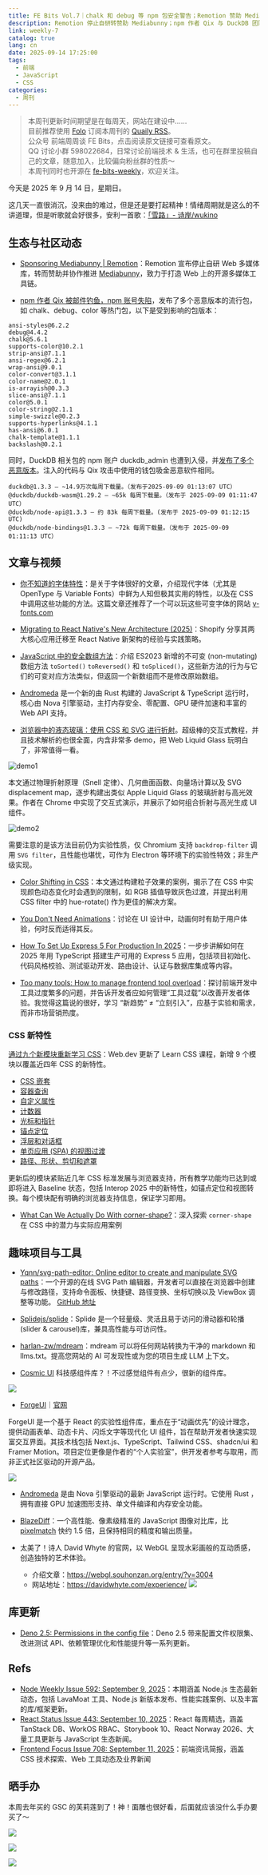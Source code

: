 ```yaml
---
title: FE Bits Vol.7｜chalk 和 debug 等 npm 包安全警告；Remotion 赞助 Mediabunny
description: Remotion 停止自研转赞助 Mediabunny；npm 作者 Qix 与 DuckDB 团队相继账号被黑，多个热门包被注入恶意代码，引发供应链安全危机。文章方面涵盖字体特性、React Native 新架构迁移、ES2023 安全数组方法、Rust 构建的 JS 运行时 Andromeda、CSS 折射与色彩动态技巧等。趣味工具包括 SVG Path 编辑器、动画优先的 ForgeUI、图像对比库 BlazeDiff 等。Deno 2.5 版本更新权限管理。
link: weekly-7
catalog: true
lang: cn
date: 2025-09-14 17:25:00
tags:
  - 前端
  - JavaScript
  - CSS
categories:
  - 周刊
---
```


> 本周刊更新时间期望是在每周天，网站在建设中……\
> 目前推荐使用 [Folo](https://folo.is/) 订阅本周刊的 [Quaily RSS](https://quaily.com/cosine/feed/atom)。\
> 公众号 前端周周谈 FE Bits，点击阅读原文链接可查看原文。\
> QQ 讨论小群 598022684，日常讨论前端技术 & 生活，也可在群里投稿自己的文章，随意加入，比较偏向粉丝群的性质～\
> 本周刊同时也开源在 [fe-bits-weekly](https://github.com/yusixian/fe-bits-weekly)，欢迎关注。

今天是 2025 年 9 月 14 日，星期日。

这几天一直很消沉，没来由的难过，但是还是要打起精神！情绪周期就是这么的不讲道理，但是听歌就会好很多，安利一首歌：[「雪路」- 诗岸/wukino](https://music.163.com/song?id=2701880637)

## 生态与社区动态

- [Sponsoring Mediabunny | Remotion](https://www.remotion.dev/blog/mediabunny)：Remotion 宣布停止自研 Web 多媒体库，转而赞助并协作推进 [Mediabunny](https://github.com/Vanilagy/mediabunny)，致力于打造 Web 上的开源多媒体工具链。

- [npm 作者 Qix 被邮件钓鱼，npm 账号失陷](https://socket.dev/blog/npm-author-qix-compromised-in-major-supply-chain-attack)，发布了多个恶意版本的流行包，如 chalk、debug、color 等热门包，以下是受到影响的包版本：

```plain
ansi-styles@6.2.2
debug@4.4.2
chalk@5.6.1
supports-color@10.2.1
strip-ansi@7.1.1
ansi-regex@6.2.1
wrap-ansi@9.0.1
color-convert@3.1.1
color-name@2.0.1
is-arrayish@0.3.3
slice-ansi@7.1.1
color@5.0.1
color-string@2.1.1
simple-swizzle@0.2.3
supports-hyperlinks@4.1.1
has-ansi@6.0.1
chalk-template@1.1.1
backslash@0.2.1
```

同时，DuckDB 相关包的 npm 账户 duckdb_admin 也遭到入侵，并[发布了多个恶意版本](https://socket.dev/blog/duckdb-npm-account-compromised-in-continuing-supply-chain-attack)。注入的代码与 Qix 攻击中使用的钱包吸金恶意软件相同。

```plain
duckdb@1.3.3 – ~14.9万次每周下载量。（发布于2025-09-09 01:13:07 UTC）
@duckdb/duckdb-wasm@1.29.2 – ~65k 每周下载量。（发布于 2025-09-09 01:11:47 UTC）
@duckdb/node-api@1.3.3 – 约 83k 每周下载量。(发布于 2025-09-09 01:12:15 UTC)
@duckdb/node-bindings@1.3.3 – ~72k 每周下载量。（发布于 2025-09-09 01:11:13 UTC）
```

## 文章与视频

- [你不知道的字体特性](https://sinja.io/blog/get-maximum-out-of-your-font)：是关于字体很好的文章，介绍现代字体（尤其是 OpenType 与 Variable Fonts）中鲜为人知但极其实用的特性，以及在 CSS 中调用这些功能的方法。这篇文章还推荐了一个可以玩这些可变字体的网站 [v-fonts.com](https://v-fonts.com/)

- [Migrating to React Native's New Architecture (2025)](https://shopify.engineering/react-native-new-architecture)：Shopify 分享其两大核心应用迁移至 React Native 新架构的经验与实践策略。

- [JavaScript 中的安全数组方法](https://allthingssmitty.com/2025/09/08/finally-safe-array-methods-in-javascript/)：介绍 ES2023 新增的不可变 (non-mutating) 数组方法 `toSorted()` `toReversed()` 和 `toSpliced()`，这些新方法的行为与它们的可变对应方法类似，但返回一个新数组而不是修改原始数组。

- [Andromeda](http://tryandromeda.dev/) 是一个新的由 Rust 构建的 JavaScript & TypeScript 运行时，核心由 Nova 引擎驱动，主打内存安全、零配置、GPU 硬件加速和丰富的 Web API 支持。

- [浏览器中的液态玻璃：使用 CSS 和 SVG 进行折射](https://kube.io/blog/liquid-glass-css-svg/)。超级棒的交互式教程，并且技术解析的也很全面，内含非常多 demo，把 Web Liquid Glass 玩明白了，非常值得一看。

![demo1](https://r2.cosine.ren/i/2025/09/1e4bb669975ad8b7ec4ae83b562bb4a9.webp)

本文通过物理折射原理（Snell 定律）、几何曲面函数、向量场计算以及 SVG displacement map，逐步构建出类似 Apple Liquid Glass 的玻璃折射与高光效果。作者在 Chrome 中实现了交互式演示，并展示了如何组合折射与高光生成 UI 组件。

![demo2](https://r2.cosine.ren/i/2025/09/3e5cb2c8bdf85c91e22af5f21de9d9cf.webp)

需要注意的是该方法目前仍为实验性质，仅 Chromium 支持 `backdrop-filter` 调用 `SVG filter`，且性能也堪忧，可作为 Electron 等环境下的实验性特效；非生产级实现。

- [Color Shifting in CSS](https://www.joshwcomeau.com/animation/color-shifting/)：本文通过构建粒子效果的案例，揭示了在 CSS 中实现颜色动态变化时会遇到的限制，如 RGB 插值导致灰色过渡，并提出利用 CSS filter 中的 hue-rotate() 作为更佳的解决方案。

- [You Don't Need Animations](https://emilkowal.ski/ui/you-dont-need-animations)：讨论在 UI 设计中，动画何时有助于用户体验，何时反而适得其反。

- [How To Set Up Express 5 For Production In 2025](https://www.reactsquad.io/blog/how-to-set-up-express-5-in-2025)：一步步讲解如何在 2025 年用 TypeScript 搭建生产可用的 Express 5 应用，包括项目初始化、代码风格校验、测试驱动开发、路由设计、认证与数据库集成等内容。

- [Too many tools: How to manage frontend tool overload](https://blog.logrocket.com/frontend-tool-overload/)：探讨前端开发中工具过度繁多的问题，并告诉开发者应如何管理“工具过载”以改善开发者体验。我觉得这篇说的很好，学习 “新趋势” ≠ “立刻引入”，应基于实验和需求，而非市场营销热度。

### CSS 新特性

[通过九个新模块重新学习 CSS](https://web.dev/blog/learn-css-refresh?hl=zh-cn)：Web.dev 更新了 Learn CSS 课程，新增 9 个模块以覆盖近四年 CSS 的新特性。

- [CSS 嵌套](https://web.dev/learn/css/nesting?hl=zh-cn)
- [容器查询](https://web.dev/learn/css/container-queries?hl=zh-cn)
- [自定义属性](https://web.dev/learn/css/custom-properties?hl=zh-cn)
- [计数器](https://web.dev/learn/css/counters?hl=zh-cn)
- [光标和指针](https://web.dev/learn/css/cursors-and-pointers?hl=zh-cn)
- [锚点定位](https://web.dev/learn/css/anchor-positioning?hl=zh-cn)
- [浮层和对话框](https://web.dev/learn/css/popover-and-dialog?hl=zh-cn)
- [单页应用 (SPA) 的视图过渡](https://web.dev/learn/css/view-transitions-spas?hl=zh-cn)
- [路径、形状、剪切和遮罩](https://web.dev/learn/css/paths-shapes-clipping-masking?hl=zh-cn)

更新后的模块紧贴近几年 CSS 标准发展与浏览器支持，所有教学功能均已达到或即将进入 Baseline 状态，包括 Interop 2025 中的新特性，如锚点定位和视图转换。每个模块配有明确的浏览器支持信息，保证学习即用。

- [What Can We Actually Do With corner-shape?](https://css-tricks.com/what-can-we-actually-do-with-corner-shape/)：深入探索 `corner-shape` 在 CSS 中的潜力与实际应用案例

## 趣味项目与工具

- [Yqnn/svg-path-editor: Online editor to create and manipulate SVG paths](https://yqnn.github.io/svg-path-editor/)：一个开源的在线 SVG Path 编辑器，开发者可以直接在浏览器中创建与修改路径，支持命令面板、快捷键、路径变换、坐标切换以及 ViewBox 调整等功能。 [GitHub 地址](https://github.com/Yqnn/svg-path-editor)

- [Splidejs/splide](https://github.com/Splidejs/splide)：Splide 是一个轻量级、灵活且易于访问的滑动器和轮播(slider & carousel)库，兼具高性能与可访问性。

- [harlan-zw/mdream](https://github.com/harlan-zw/mdream)：mdream 可以将任何网站转换为干净的 markdown 和 llms.txt。提高您网站的 AI 可发现性或为您的项目生成 LLM 上下文。

- [Cosmic UI](https://www.cosmic-ui.com/) 科技感组件库？！不过感觉组件有点少，很新的组件库。

![](https://r2.cosine.ren/i/2025/09/6c0a03aafd29e0838bd1c67af6406a82.webp)

- [ForgeUI](https://github.com/AmanShakya0018/forgeui)｜[官网](https://forgeui.in/)

ForgeUI 是一个基于 React 的实验性组件库，重点在于“动画优先”的设计理念，提供动画表单、动态卡片、闪烁文字等现代化 UI 组件，旨在帮助开发者快速实现富交互界面。其技术栈包括 Next.js、TypeScript、Tailwind CSS、shadcn/ui 和 Framer Motion。项目定位更像是作者的“个人实验室”，供开发者参考与取用，而非正式社区驱动的开源产品。

![](https://r2.cosine.ren/i/2025/09/d34ffd174e909f6746840b88e2772b2b.webp)

- [Andromeda](https://tryandromeda.dev/) 是由 Nova 引擎驱动的最新 JavaScript 运行时。它使用 Rust ，拥有直接 GPU 加速图形支持、单文件编译和内存安全功能。

- [BlazeDiff](https://github.com/teimurjan/blazediff)：一个高性能、像素级精准的 JavaScript 图像对比库，比 [pixelmatch](https://github.com/mapbox/pixelmatch) 快约 1.5 倍，且保持相同的精度和输出质量。

- 太美了！诗人 David Whyte 的官网，以 WebGL 呈现水彩画般的互动质感，创造独特的艺术体验。
  - 介绍文章：https://webgl.souhonzan.org/entry/?v=3004
  - 网站地址：https://davidwhyte.com/experience/
    ![](https://r2.cosine.ren/i/2025/09/4dc928fd490b5d77c9b2e79e550f967c.webp)

## 库更新

- [Deno 2.5: Permissions in the config file](https://deno.com/blog/v2.5)：Deno 2.5 带来配置文件权限集、改进测试 API、依赖管理优化和性能提升等一系列更新。

## Refs

- [Node Weekly Issue 592: September 9, 2025](https://nodeweekly.com/issues/592)：本期涵盖 Node.js 生态最新动态，包括 LavaMoat 工具、Node.js 新版本发布、性能实践案例、以及丰富的库/框架更新。
- [React Status Issue 443: September 10, 2025](https://react.statuscode.com/issues/443)：React 每周精选，涵盖 TanStack DB、WorkOS RBAC、Storybook 10、React Norway 2026、大量工具更新与 JavaScript 生态新闻。
- [Frontend Focus Issue 708: September 11, 2025](https://frontendfoc.us/issues/708)：前端资讯简报，涵盖 CSS 技术探索、Web 工具动态及业界新闻

## 晒手办

本周去年买的 GSC 的芙莉莲到了！神！面雕也很好看，后面就应该没什么手办要买了～

![](https://r2.cosine.ren/i/2025/09/6c88e32260931810448be3d82ffe2f4e.webp)

![](https://r2.cosine.ren/i/2025/09/51ad28bf00e83e8d31350ebd22adf2e7.webp)

![](https://r2.cosine.ren/i/2025/09/1c782f9b1d49e53de41a00a99d8109f2.webp)
